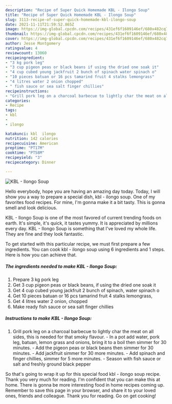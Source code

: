 ```yaml
---
description: "Recipe of Super Quick Homemade KBL - Ilongo Soup"
title: "Recipe of Super Quick Homemade KBL - Ilongo Soup"
slug: 3113-recipe-of-super-quick-homemade-kbl-ilongo-soup
date: 2021-11-11T21:59:52.865Z
image: https://img-global.cpcdn.com/recipes/431ef6f1609146ef/680x482cq70/kbl-ilongo-soup-recipe-main-photo.jpg
thumbnail: https://img-global.cpcdn.com/recipes/431ef6f1609146ef/680x482cq70/kbl-ilongo-soup-recipe-main-photo.jpg
cover: https://img-global.cpcdn.com/recipes/431ef6f1609146ef/680x482cq70/kbl-ilongo-soup-recipe-main-photo.jpg
author: Jesse Montgomery
ratingvalue: 4
reviewcount: 13060
recipeingredient:
- "3 kg pork leg"
- "3 cup pigeon peas or black beans if using the dried one soak it"
- "4 cup cubed young jackfruit 2 bunch of spinach water spinach o"
- "10 pieces batuan or 16 pcs tamarind fruit 4 stalks lemongrass"
- "4 litres water 2 onion chopped"
- " fish sauce or sea salt finger chillies"
recipeinstructions:
- "Grill pork leg on a charcoal barbecue to lightly char the meat on all sides, this is needed for that smoky flavour. In a pot add water, pork leg, batuan, lemon grass and onions, bring it to a boil then simmer for 30 minutes. Add the pigeon peas or black beans then simmer for 30 minutes. Add jackfruit simmer for 30 more minutes. Add spinach and finger chillies, simmer for 5 more minutes. Season with fish sauce or salt and freshly ground black pepper"
categories:
- Recipe
tags:
- kbl
- 
- ilongo

katakunci: kbl  ilongo 
nutrition: 142 calories
recipecuisine: American
preptime: "PT17M"
cooktime: "PT58M"
recipeyield: "3"
recipecategory: Dinner

---
```



![KBL - Ilongo Soup](https://img-global.cpcdn.com/recipes/431ef6f1609146ef/680x482cq70/kbl-ilongo-soup-recipe-main-photo.jpg)

Hello everybody, hope you are having an amazing day today. Today, I will show you a way to prepare a special dish, kbl - ilongo soup. One of my favorites food recipes. For mine, I'm gonna make it a bit tasty. This is gonna smell and look delicious.



KBL - Ilongo Soup is one of the most favored of current trending foods on earth. It's simple, it's quick, it tastes yummy. It is appreciated by millions every day. KBL - Ilongo Soup is something that I've loved my whole life. They are fine and they look fantastic.


To get started with this particular recipe, we must first prepare a few ingredients. You can cook kbl - ilongo soup using 6 ingredients and 1 steps. Here is how you can achieve that.

<!--inarticleads1-->

##### The ingredients needed to make KBL - Ilongo Soup:

1. Prepare 3 kg pork leg
1. Get 3 cup pigeon peas or black beans, if using the dried one soak it
1. Get 4 cup cubed young jackfruit 2 bunch of spinach, water spinach o
1. Get 10 pieces batuan or 16 pcs tamarind fruit 4 stalks lemongrass,
1. Get 4 litres water 2 onion, chopped
1. Make ready  fish sauce or sea salt finger chillies




<!--inarticleads2-->

##### Instructions to make KBL - Ilongo Soup:

1. Grill pork leg on a charcoal barbecue to lightly char the meat on all sides, this is needed for that smoky flavour. - In a pot add water, pork leg, batuan, lemon grass and onions, bring it to a boil then simmer for 30 minutes. - Add the pigeon peas or black beans then simmer for 30 minutes. - Add jackfruit simmer for 30 more minutes. - Add spinach and finger chillies, simmer for 5 more minutes. - Season with fish sauce or salt and freshly ground black pepper




So that's going to wrap it up for this special food kbl - ilongo soup recipe. Thank you very much for reading. I'm confident that you can make this at home. There is gonna be more interesting food in home recipes coming up. Remember to save this page in your browser, and share it to your loved ones, friends and colleague. Thank you for reading. Go on get cooking!
